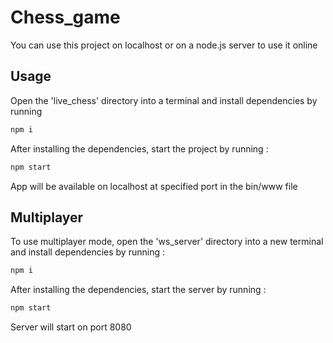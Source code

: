 # Chess_game

You can use this project on localhost or on a node.js server to use it online
## Usage

Open the 'live_chess' directory into a terminal and install dependencies by running 

```sh
npm i
```

After installing the dependencies, start the project by running :

```sh
npm start
```

App will be available on localhost at specified port in the bin/www file

## Multiplayer 

To use multiplayer mode, open the 'ws_server' directory into a new terminal and install dependencies by running :

```sh
npm i
```

After installing the dependencies, start the server by running :

```sh
npm start
```

Server will start on port 8080